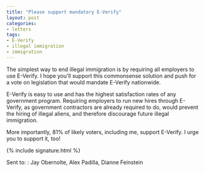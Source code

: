```yaml
---
title: "Please support mandatory E-Verify"
layout: post
categories:
- letters
tags:
- E-Verify
- illegal immigration
- immigration
---
```


The simplest way to end illegal immigration is by requiring all employers to use E-Verify. I hope you'll support this commonsense solution and push for a vote on legislation that would mandate E-Verify nationwide.

E-Verify is easy to use and has the highest satisfaction rates of any government program. Requiring employers to run new hires through E-Verify, as government contractors are already required to do, would prevent the hiring of illegal aliens, and therefore discourage future illegal immigration.

More importantly, 81% of likely voters, including me, support E-Verify. I urge you to support it, too!

{% include signature.html %}

Sent to:
: Jay Obernolte, Alex Padilla, Dianne Feinstein
